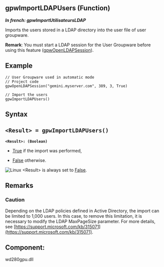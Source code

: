 
## gpwImportLDAPUsers (Function)

***In french: gpwImportUtilisateursLDAP***



<a name="XUse"></a>
<a name="Use"></a>
<a name="description"></a>
Imports the users stored in a LDAP directory into the user file of user groupware.  

**Remark**: You must start a LDAP session for the User Groupware before using this feature ([gpwOpenLDAPSession](../WDLang6/1000017055.md)).
<a name="Example1"></a>
<a name="sample_code"></a>

## Example


```wl
// User Groupware used in automatic mode
// Project code
gpwOpenLDAPSession("gemini.myserver.com", 389, 3, True)

// Import the users
gpwImportLDAPUsers()
```

<a name="XSYNTAX"></a>
<a name="SYNTAX1"></a>

## Syntax

`<Result> = gpwImportLDAPUsers()`
---

**`<Result>: (Boolean)`**



- <u><u><u><u>True</u></u></u></u> if the import was performed, 

- <u><u><u><u>False</u></u></u></u> otherwise.




![Linux](https://doc.pcsoft.fr/ext/images/us/LX.png) &lt;Result&gt; is always set to <u><u><u><u>False</u></u></u></u>.







<a name="NOTE0"></a>
<a name="NOTE0_1"></a>

## Remarks


### Caution
<a name="caution_ELTPARAGRAPHE000052"></a>

Depending on the LDAP policies defined in Active Directory, the import can be limited to 1,000 users. In this case, to remove this limitation, it is necessary to modify the LDAP MaxPageSize parameter. For more details, see [https://support.microsoft.com/kb/315071](https://support.microsoft.com/kb/315071). 





<a name="XComponent"></a>

## Component:
wd280gpu.dll
